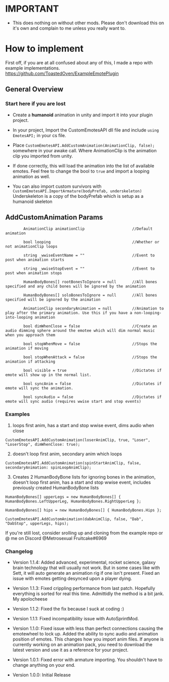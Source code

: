 # IMPORTANT

- This does nothing on without other mods. Please don't download this on it's own and complain to me unless you really want to.

# How to implement
First off, if you are at all confused about any of this, I made a repo with example implementations. https://github.com/ToastedOven/ExampleEmotePlugin

## General Overview
### Start here if you are lost
- Create a **humanoid** animation in unity and import it into your plugin project.
- In your project, Import the CustomEmotesAPI dll file and include `using EmotesAPI;` in your cs file.
- Place `CustomEmotesAPI.AddCustomAnimation(AnimationClip, false);` somewhere in your awake call. Where AnimationClip is the animation clip you imported from unity.
- If done correctly, this will load the animation into the list of available emotes. Feel free to change the bool to `true` and import a looping animation as well.

- You can also import custom survivors with
`CustomEmotesAPI.ImportArmature(bodyPrefab, underskeleton)`
Underskeleton is a copy of the bodyPrefab which is setup as a humanoid skeleton

## AddCustomAnimation Params
            AnimationClip animationClip                     //Default animation
			
            bool looping                                    //Whether or not animationClip loops
			
            string _wwiseEventName = ""                     //Event to post when animation starts
			
            string _wwiseStopEvent = ""                     //Event to post when animation stops
			
            HumanBodyBones[] rootBonesToIgnore = null       //All bones specified and any child bones will be ignored by the animation
			
            HumanBodyBones[] soloBonesToIgnore = null       //All bones specified will be ignored by the animation
			
            AnimationClip secondaryAnimation = null         //Animation to play after the primary animation. Use this if you have a non-looping-into-looping animation
			
            bool dimWhenClose = false                       //Create an audio dimming sphere around the emotee which will dim normal music when you approach them
			
            bool stopWhenMove = false                       //Stops the animation if moving
			
            bool stopWhenAttack = false                     //Stops the animation if attacking
			
            bool visible = true                             //Dictates if emote will show up in the normal list.
			
            bool syncAnim = false                           //Dictates if emote will sync the animation.
			
            bool syncAudio = false                          //Dictates if emote will sync audio (requires wwise start and stop events)


### Examples
1.  loops first anim, has a start and stop wwise event, dims audio when close

`CustomEmotesAPI.AddCustomAnimation(loserAnimClip, true, "Loser", "LoserStop", dimWhenClose: true);`


2. doesn't loop first anim, secondary anim which loops

`CustomEmotesAPI.AddCustomAnimation(spinStartAnimClip, false, secondaryAnimation: spinLoopAnimClip);`


3. Creates 2 HumanBodyBone lists for ignoring bones in the animation, doesn't loop first anim, has a start and stop wwise event, includes previously created HumanBodyBone lists

`HumanBodyBones[] upperLegs = new HumanBodyBones[] { HumanBodyBones.LeftUpperLeg, HumanBodyBones.RightUpperLeg };`

`HumanBodyBones[] hips = new HumanBodyBones[] { HumanBodyBones.Hips };`

`CustomEmotesAPI.AddCustomAnimation(dabAnimClip, false, "Dab", "DabStop", upperLegs, hips);`

If you're still lost, consider srolling up and cloning from the example repo or @ me on Discord @Metrosexual Fruitcake#6969

### Changelog

- Version 1.1.4: Added advanced, experimental, rocket science, galaxy brain technology that will usually not work. But in some cases like with Sett, it will auto generate an animation rig if one isn't present. Fixed an issue with emotes getting desynced upon a player dying.

- Version 1.1.3: Fixed crippling performance from last patch. Hopefully everything is sorted for real this time. Admittidly the method is a bit jank. My apolocheese

- Version 1.1.2: Fixed the fix because I suck at coding :)

- Version 1.1.1: Fixed incompatibility issue with AutoSprintMod.

- Version 1.1.0: Fixed issue with less than perfect connections causing the emotewheel to lock up. Added the ability to sync audio and animation position of emotes. This changes how you import anim files. If anyone is currently working on an animation pack, you need to download the latest version and use it as a reference for your project.

- Version 1.0.1: Fixed error with armature importing. You shouldn't have to change anything on your end.

- Version 1.0.0: Initial Release
